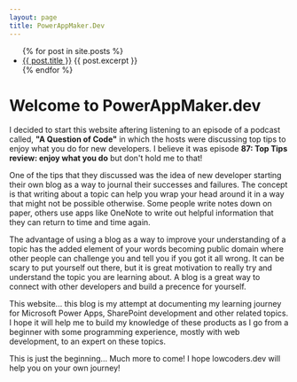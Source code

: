 ```yaml
---
layout: page
title: PowerAppMaker.Dev
---
```


<ul>
  {% for post in site.posts %}
    <li>
      <a href="{{ post.url }}">{{ post.title }}</a>
      {{ post.excerpt }}
    </li>
  {% endfor %}
</ul>

# Welcome to PowerAppMaker.dev

I decided to start this website aftering listening to an episode of a podcast called, **"A Question of Code"** in which the hosts were discussing top tips to enjoy what you do for new developers. I believe it was episode **87: Top Tips review: enjoy what you do** but don't hold me to that!

One of the tips that they discussed was the idea of new developer starting their own blog as a way to journal their successes and failures. The concept is that writing about a topic can help you wrap your head around it in a way that might not be possible otherwise. Some people write notes down on paper, others use apps like OneNote to write out helpful information that they can return to time and time again.

The advantage of using a blog as a way to improve your understanding of a topic has the added element of your words becoming public domain where other people can challenge you and tell you if you got it all wrong. It can be scary to put yourself out there, but it is great motivation to really try and understand the topic you are learning about. A blog is a great way to connect with other developers and build a precence for yourself.

This website... this blog is my attempt at documenting my learning journey for Microsoft Power Apps, SharePoint development and other related topics. I hope it will help me to build my knowledge of these products as I go from a beginner with some programming experience, mostly with web development, to an expert on these topics.

This is just the beginning... Much more to come! I hope lowcoders.dev will help you on your own journey!
